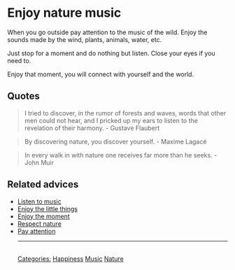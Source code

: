 # Enjoy nature music

When you go outside pay attention to the music of the wild. Enjoy the sounds made by the wind, plants, animals, water, etc.
 
Just stop for a moment and do nothing but listen. Close your eyes if you need to.
 
Enjoy that moment, you will connect with yourself and the world.

## Quotes

> I tried to discover, in the rumor of forests and waves, words that other men could not hear, and I pricked up my ears to listen to the revelation of their harmony. - Gustave Flaubert

> By discovering nature, you discover yourself. - Maxime Lagacé

> In every walk in with nature one receives far more than he seeks. - John Muir

## Related advices

- [Listen to music](../Listen%20to%20music/index.md)
- [Enjoy the little things](../Enjoy%20the%20little%20things/index.md)
- [Enjoy the moment](../Enjoy%20the%20moment/index.md)
- [Respect nature](../Respect%20nature/index.md)
- [Pay attention](../Pay%20attention/index.md)<hr/><br/>[Categories:](../Categories/index.md) [Happiness](../Categories/Happiness.md) [Music](../Categories/Music.md) [Nature](../Categories/Nature.md)
